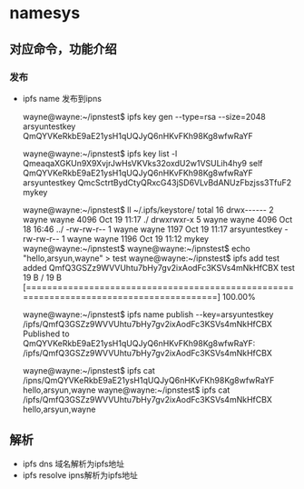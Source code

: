 # namesys

## 对应命令，功能介绍

### 发布

- ipfs name
    发布到ipns  


	wayne@wayne:~/ipnstest$ ipfs key gen --type=rsa --size=2048 arsyuntestkey
	QmQYVKeRkbE9aE21ysH1qUQJyQ6nHKvFKh98Kg8wfwRaYF
	
	wayne@wayne:~/ipnstest$ ipfs key list -l
	QmeaqaXGKUn9X9XvjrJwHsVKVks32oxdU2w1VSULih4hy9 self          
	QmQYVKeRkbE9aE21ysH1qUQJyQ6nHKvFKh98Kg8wfwRaYF arsyuntestkey 
	QmcSctrtBydCtyQRxcG43jSD6VLvBdANUzFbzjss3TfuF2 mykey  
	
	wayne@wayne:~/ipnstest$ ll ~/.ipfs/keystore/
	total 16
	drwx------ 2 wayne wayne 4096 Oct 19 11:17 ./
	drwxrwxr-x 5 wayne wayne 4096 Oct 18 16:46 ../
	-rw-rw-r-- 1 wayne wayne 1197 Oct 19 11:17 arsyuntestkey
	-rw-rw-r-- 1 wayne wayne 1196 Oct 19 11:12 mykey
	wayne@wayne:~/ipnstest$ 
	wayne@wayne:~/ipnstest$ echo "hello,arsyun,wayne" > test
	wayne@wayne:~/ipnstest$ ipfs add test
	added QmfQ3GSZz9WVVUhtu7bHy7gv2ixAodFc3KSVs4mNkHfCBX test
	 19 B / 19 B [========================================================================================] 100.00%
	      
	wayne@wayne:~/ipnstest$ ipfs name publish --key=arsyuntestkey 			/ipfs/QmfQ3GSZz9WVVUhtu7bHy7gv2ixAodFc3KSVs4mNkHfCBX
	Published to QmQYVKeRkbE9aE21ysH1qUQJyQ6nHKvFKh98Kg8wfwRaYF: /ipfs/QmfQ3GSZz9WVVUhtu7bHy7gv2ixAodFc3KSVs4mNkHfCBX
	
	wayne@wayne:~/ipnstest$ ipfs cat  /ipns/QmQYVKeRkbE9aE21ysH1qUQJyQ6nHKvFKh98Kg8wfwRaYF
	hello,arsyun,wayne
	wayne@wayne:~/ipnstest$ ipfs cat /ipfs/QmfQ3GSZz9WVVUhtu7bHy7gv2ixAodFc3KSVs4mNkHfCBX
	hello,arsyun,wayne

## 解析
- ipfs dns
    域名解析为ipfs地址
- ipfs resolve
    ipns解析为ipfs地址
